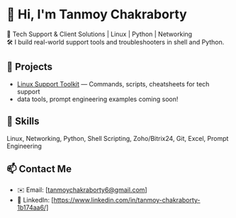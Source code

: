 # 👋 Hi, I'm Tanmoy Chakraborty

🔧 Tech Support & Client Solutions | Linux | Python | Networking  
🛠️ I build real-world support tools and troubleshooters in shell and Python.

## 🧩 Projects
- [Linux Support Toolkit](https://github.com/yourusername/linux-support-toolkit) — Commands, scripts, cheatsheets for tech support
-  data tools, prompt engineering examples coming soon!

## 🚀 Skills
Linux, Networking, Python, Shell Scripting, Zoho/Bitrix24, Git, Excel, Prompt Engineering

## 📫 Contact Me
- ✉️ Email: [tanmoychakraborty6@gmail.com]
- 💼 LinkedIn: [https://www.linkedin.com/in/tanmoy-chakraborty-1b174aa6/]
